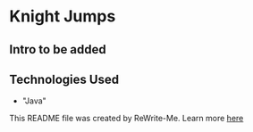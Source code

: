 # Knight Jumps

## Intro to be added

## Technologies Used

- "Java"

This README file was created by ReWrite-Me. Learn more [here](https://github.com/c4llmeco4ch/ReWrite-Me)